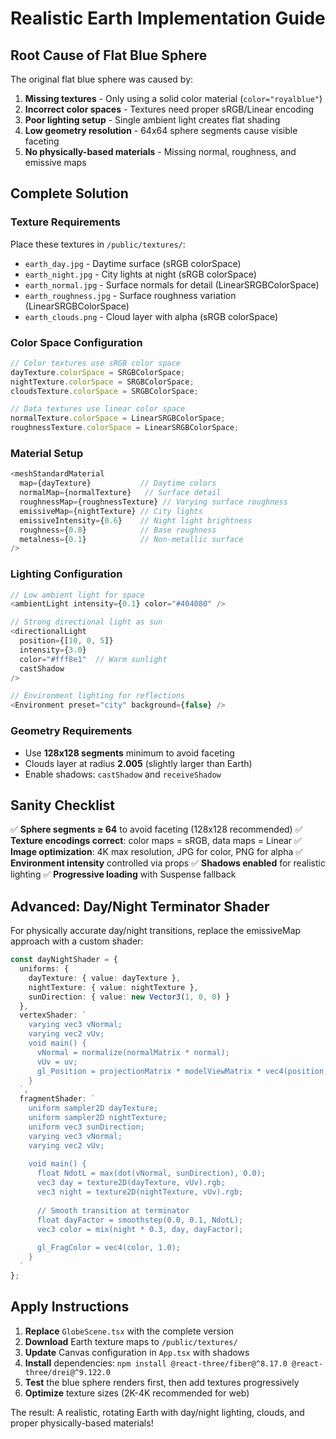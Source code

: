 # Realistic Earth Implementation Guide

## Root Cause of Flat Blue Sphere

The original flat blue sphere was caused by:

1. **Missing textures** - Only using a solid color material (`color="royalblue"`)
2. **Incorrect color spaces** - Textures need proper sRGB/Linear encoding
3. **Poor lighting setup** - Single ambient light creates flat shading  
4. **Low geometry resolution** - 64x64 sphere segments cause visible faceting
5. **No physically-based materials** - Missing normal, roughness, and emissive maps

## Complete Solution

### Texture Requirements

Place these textures in `/public/textures/`:

- `earth_day.jpg` - Daytime surface (sRGB colorSpace)
- `earth_night.jpg` - City lights at night (sRGB colorSpace)  
- `earth_normal.jpg` - Surface normals for detail (LinearSRGBColorSpace)
- `earth_roughness.jpg` - Surface roughness variation (LinearSRGBColorSpace)
- `earth_clouds.png` - Cloud layer with alpha (sRGB colorSpace)

### Color Space Configuration

```typescript
// Color textures use sRGB color space
dayTexture.colorSpace = SRGBColorSpace;
nightTexture.colorSpace = SRGBColorSpace;
cloudsTexture.colorSpace = SRGBColorSpace;

// Data textures use linear color space
normalTexture.colorSpace = LinearSRGBColorSpace;
roughnessTexture.colorSpace = LinearSRGBColorSpace;
```

### Material Setup

```typescript
<meshStandardMaterial
  map={dayTexture}           // Daytime colors
  normalMap={normalTexture}   // Surface detail
  roughnessMap={roughnessTexture} // Varying surface roughness
  emissiveMap={nightTexture} // City lights
  emissiveIntensity={0.6}    // Night light brightness
  roughness={0.8}            // Base roughness
  metalness={0.1}            // Non-metallic surface
/>
```

### Lighting Configuration

```typescript
// Low ambient light for space
<ambientLight intensity={0.1} color="#404080" />

// Strong directional light as sun
<directionalLight 
  position={[10, 0, 5]} 
  intensity={3.0}
  color="#fff8e1"  // Warm sunlight
  castShadow
/>

// Environment lighting for reflections
<Environment preset="city" background={false} />
```

### Geometry Requirements

- Use **128x128 segments** minimum to avoid faceting
- Clouds layer at radius **2.005** (slightly larger than Earth)
- Enable shadows: `castShadow` and `receiveShadow`

## Sanity Checklist

✅ **Sphere segments ≥ 64** to avoid faceting (128x128 recommended)
✅ **Texture encodings correct**: color maps = sRGB, data maps = Linear
✅ **Image optimization**: 4K max resolution, JPG for color, PNG for alpha
✅ **Environment intensity** controlled via props
✅ **Shadows enabled** for realistic lighting
✅ **Progressive loading** with Suspense fallback

## Advanced: Day/Night Terminator Shader

For physically accurate day/night transitions, replace the emissiveMap approach with a custom shader:

```typescript
const dayNightShader = {
  uniforms: {
    dayTexture: { value: dayTexture },
    nightTexture: { value: nightTexture },
    sunDirection: { value: new Vector3(1, 0, 0) }
  },
  vertexShader: `
    varying vec3 vNormal;
    varying vec2 vUv;
    void main() {
      vNormal = normalize(normalMatrix * normal);
      vUv = uv;
      gl_Position = projectionMatrix * modelViewMatrix * vec4(position, 1.0);
    }
  `,
  fragmentShader: `
    uniform sampler2D dayTexture;
    uniform sampler2D nightTexture;
    uniform vec3 sunDirection;
    varying vec3 vNormal;
    varying vec2 vUv;
    
    void main() {
      float NdotL = max(dot(vNormal, sunDirection), 0.0);
      vec3 day = texture2D(dayTexture, vUv).rgb;
      vec3 night = texture2D(nightTexture, vUv).rgb;
      
      // Smooth transition at terminator
      float dayFactor = smoothstep(0.0, 0.1, NdotL);
      vec3 color = mix(night * 0.3, day, dayFactor);
      
      gl_FragColor = vec4(color, 1.0);
    }
  `
};
```

## Apply Instructions

1. **Replace** `GlobeScene.tsx` with the complete version
2. **Download** Earth texture maps to `/public/textures/`
3. **Update** Canvas configuration in `App.tsx` with shadows
4. **Install** dependencies: `npm install @react-three/fiber@^8.17.0 @react-three/drei@^9.122.0`
5. **Test** the blue sphere renders first, then add textures progressively
6. **Optimize** texture sizes (2K-4K recommended for web)

The result: A realistic, rotating Earth with day/night lighting, clouds, and proper physically-based materials!
